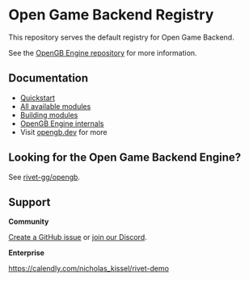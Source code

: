 # Open Game Backend Registry

This repository serves the default registry for Open Game Backend.

See the [OpenGB Engine repository](https://github.com/rivet-gg/opengb.git) for more information.

## Documentation

- [Quickstart](http://opengb.dev/concepts/quickstart)
- [All available modules](http://opengb.dev/modules)
- [Building modules](https://opengb.dev/build/crash-course)
- [OpenGB Engine internals](http://opengb.dev/engine/introduction)
- Visit [opengb.dev](http://opengb.dev/introduction) for more

## Looking for the Open Game Backend Engine?

See [rivet-gg/opengb](https://github.com/rivet-gg/opengb.git).

## Support

**Community**

[Create a GitHub issue](https://github.com/rivet-gg/opengb/issues) or [join our Discord](https://rivet.gg/discord).

**Enterprise**

https://calendly.com/nicholas_kissel/rivet-demo
